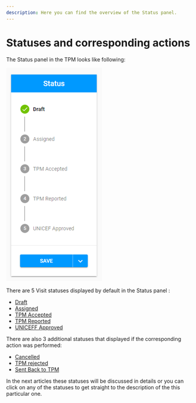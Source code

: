 ```yaml
---
description: Here you can find the overview of the Status panel.
---
```


# Statuses and corresponding actions

The Status panel in the TPM looks like following:

![Status panel](../../../.gitbook/assets/66.png)

There are 5 Visit statuses displayed by default in the Status panel : 

* [Draft](draft.md)
* [Assigned](assigned.md)
* [TPM Accepted](tpm-accepted.md)
* [TPM Reported](tpm-reported.md)
* [UNICEFF Approved](unicef-approved.md)

There are also 3 additional statuses that displayed if the corresponding action was performed:

* [Cancelled](cancelled.md)
* [TPM rejected](tpm-rejected.md)
* [Sent Back to TPM](sent-back-to-tpm.md)

In the next articles these statuses will be discussed in details or you can click on any of the statuses  to get straight to the description of the this particular one. 



 



